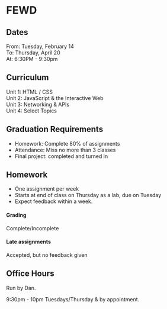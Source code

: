 # FEWD

## Dates

From: Tuesday, February 14 <br>
To: Thursday, April 20 <br>
At: 6:30PM - 9:30pm

## Curriculum

Unit 1: HTML / CSS <br>
Unit 2: JavaScript & the Interactive Web <br>
Unit 3: Networking & APIs <br>
Unit 4: Select Topics

## Graduation Requirements

* Homework: Complete 80% of assignments
* Attendance: Miss no more than 3 classes
* Final project: completed and turned in

## Homework

* One assignment per week
* Starts at end of class on Thursday as a lab, due on Tuesday
* Expect feedback within a week.

#### Grading

Complete/Incomplete

#### Late assignments

Accepted, but no feedback given

## Office Hours

Run by Dan.

9:30pm - 10pm Tuesdays/Thursday & by appointment.
